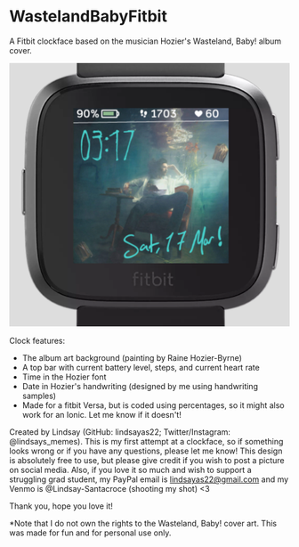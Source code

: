 # WastelandBabyFitbit

A Fitbit clockface based on the musician Hozier's Wasteland, Baby! album cover. 

![Wasteland, Baby! Fitbit clockface](https://github.com/lindsayas22/WastelandBabyFitbit/blob/master/Wasteland%2C%20Baby!%20Clock%20Face%20Screenshot.PNG)

Clock features:
* The album art background (painting by Raine Hozier-Byrne)  
* A top bar with current battery level, steps, and current heart rate  
* Time in the Hozier font  
* Date in Hozier's handwriting (designed by me using handwriting samples)  
* Made for a fitbit Versa, but is coded using percentages, so it might also work for an Ionic. Let me know if it doesn't!  
  
Created by Lindsay (GitHub: lindsayas22; Twitter/Instagram: @lindsays_memes). This is my first attempt at a clockface, so if something looks wrong or if you have any questions, please let me know! This design is absolutely free to use, but please give credit if you wish to post a picture on social media. Also, if you love it so much and wish to support a struggling grad student, my PayPal email is lindsayas22@gmail.com and my Venmo is @Lindsay-Santacroce (shooting my shot) <3

Thank you, hope you love it!

*Note that I do not own the rights to the Wasteland, Baby! cover art. This was made for fun and for personal use only.
